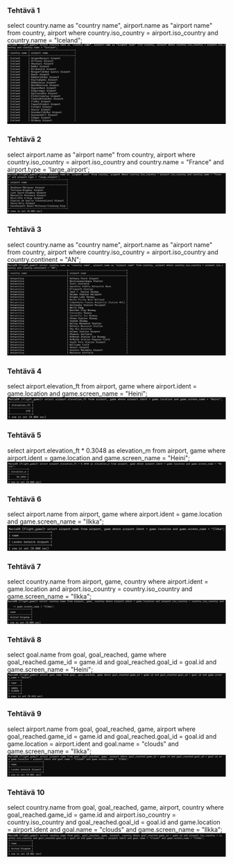 ### Tehtävä 1
select country.name as "country name", airport.name as "airport name" from country, airport where country.iso_country = airport.iso_country and country.name = "Iceland";
![ruudunkaappaus](where1.png)

### Tehtävä 2
select airport.name as "airport name" from country, airport where country.iso_country = airport.iso_country and country.name = "France" and airport.type = 'large_airport';
![ruudunkaappaus](where2.png)

### Tehtävä 3
select country.name as "country name", airport.name as "airport name" from country, airport where country.iso_country = airport.iso_country and country.continent = "AN";
![ruudunkaappaus](where3.png)

### Tehtävä 4
select airport.elevation_ft from airport, game where airport.ident = game.location and game.screen_name = "Heini";
![ruudunkaappaus](where4.png)

### Tehtävä 5
select airport.elevation_ft * 0.3048 as elevation_m from airport, game where airport.ident = game.location and game.screen_name = "Heini";
![ruudunkaappaus](where5.png)

### Tehtävä 6
select airport.name from airport, game where airport.ident = game.location and game.screen_name = "Ilkka";
![ruudunkaappaus](where6.png)

### Tehtävä 7
select country.name from airport, game, country where airport.ident = game.location and airport.iso_country = country.iso_country and game.screen_name = "Ilkka";
![ruudunkaappaus](where7.png)

### Tehtävä 8
select goal.name from goal, goal_reached, game where goal_reached.game_id = game.id and goal_reached.goal_id = goal.id and game.screen_name = "Heini";
![ruudunkaappaus](where8.png)

### Tehtävä 9
select airport.name from goal, goal_reached, game, airport where goal_reached.game_id = game.id and goal_reached.goal_id = goal.id and game.location = airport.ident and goal.name = "clouds" and game.screen_name = "Ilkka";
![ruudunkaappaus](where9.png)

### Tehtävä 10
select country.name from goal, goal_reached, game, airport, country where goal_reached.game_id = game.id and airport.iso_country = country.iso_country and goal_reached.goal_id = goal.id and game.location = airport.ident and goal.name = "clouds" and game.screen_name = "Ilkka";
![ruudunkaappaus](where10.png)